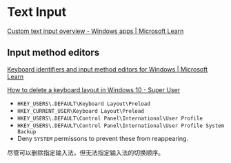 # Text Input
[Custom text input overview - Windows apps | Microsoft Learn](https://learn.microsoft.com/en-us/windows/apps/design/input/custom-text-input)

## Input method editors
[Keyboard identifiers and input method editors for Windows | Microsoft Learn](https://learn.microsoft.com/en-us/windows-hardware/manufacture/desktop/windows-language-pack-default-values)

[How to delete a keyboard layout in Windows 10 - Super User](https://superuser.com/questions/957552/how-to-delete-a-keyboard-layout-in-windows-10)
- `HKEY_USERS\.DEFAULT\Keyboard Layout\Preload`
- `HKEY_CURRENT_USER\Keyboard Layout\Preload`
- `HKEY_USERS\.DEFAULT\Control Panel\International\User Profile`
- `HKEY_USERS\.DEFAULT\Control Panel\International\User Profile System Backup`
- Deny `SYSTEM` permissons to prevent these from reappearing.

尽管可以删除指定输入法，但无法指定输入法的切换顺序。